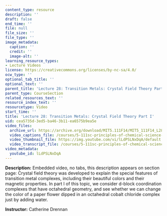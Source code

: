 ```yaml
---
content_type: resource
description: ''
draft: false
end_time: ''
file: null
file_size: ''
file_type: ''
image_metadata:
  caption: ''
  credit: ''
  image-alt: ''
learning_resource_types:
- Lecture Videos
license: https://creativecommons.org/licenses/by-nc-sa/4.0/
ocw_type: ''
optional_tab_title: ''
optional_text: ''
parent_title: 'Lecture 28: Transition Metals: Crystal Field Theory Part I'
parent_type: CourseSection
related_resources_text: ''
resource_index_text: ''
resourcetype: Video
start_time: ''
title: 'Lecture 28: Transition Metals: Crystal Field Theory Part I'
uid: cea5735d-3ed5-ba46-3b11-ea6575b9ea5e
video_files:
  archive_url: https://archive.org/download/MIT5.111F14/MIT5_111F14_L28_300k.mp4
  video_captions_file: /courses/5-111sc-principles-of-chemical-science-fall-2014/f38a763c2393504fa3c1a27202a79ea8_lLdPSLNxDqA.vtt
  video_thumbnail_file: https://img.youtube.com/vi/lLdPSLNxDqA/default.jpg
  video_transcript_file: /courses/5-111sc-principles-of-chemical-science-fall-2014/b55051934db9fd9eb9a88e009cdca165_lLdPSLNxDqA.pdf
video_metadata:
  youtube_id: lLdPSLNxDqA
---
```

**Description:** Embedded video, no tabs, this description appears on section page: Crystal field theory was developed to explain the special features of transition metal complexes, including their beautiful colors and their magnetic properties. In part I of this topic, we consider d-block coordination complexes that have octahedral geometry, and see whether we can change the color of a paper flower dipped in an octahedral cobalt chloride complex just by adding water.

**Instructor:** Catherine Drennan